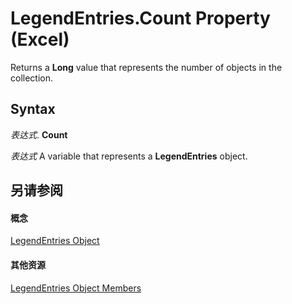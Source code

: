 
# LegendEntries.Count Property (Excel)

Returns a  **Long** value that represents the number of objects in the collection.


## Syntax

 _表达式_. **Count**

 _表达式_ A variable that represents a **LegendEntries** object.


## 另请参阅


#### 概念


[LegendEntries Object](51d98149-b90b-432b-7771-0815a0e89655.md)
#### 其他资源


[LegendEntries Object Members](http://msdn.microsoft.com/library/dddeca68-d207-60af-9c16-afe670851a08%28Office.15%29.aspx)